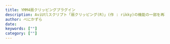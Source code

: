 ```yaml
---
title: YMM4扇クリッピングプラグイン
description: AviUtlスクリプト「扇クリッピング(R)」(作 : rikky)の機能の一部を再現した、映像を扇状にクリッピングする映像エフェクトです
author: べにかずら
date:
keywords: [""]
category: [""]
---
```

